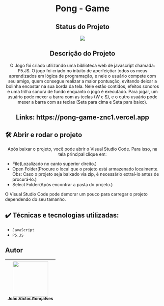 <h1 align="center">Pong - Game</h1>

<h2 align="center">Status do Projeto</h2>

<p align="center">
<img src="https://img.shields.io/badge/STATUS-FINALIZADO-green">
</p>

<h2 align="center">Descrição do Projeto</h2>

<p align="center">O Jogo foi criado utilizando uma biblioteca web de javascript chamada: P5.JS. O jogo foi criado no intuito de aperfeiçõar todos os meus aprendizados em lógica de programação, e nele o usuário compete com seu amigo, quem consegue realizar a maior pontuação, evitando deixar a bolinha encostar na sua borda da tela. Nele estão contidos, efeitos sonoros e uma trilha sonora de fundo enquanto o jogo é executado. Para jogar, um usuário pode mexer a barra com as teclas (W e S), e o outro usuário pode mexer a barra com as teclas (Seta para cima e Seta para baixo).</p>

<h2 align="center">Links: https://pong-game-znc1.vercel.app</h2>

## 🛠️ Abrir e rodar o projeto

<p align="center">Após baixar o projeto, você pode abrir o Visual Studio Code. Para isso, na tela principal clique em:</p>
<ul>
  <li>File(Lozalizado no canto superior direito.)</li>
  <li>Open Folder(Procure o local que o projeto está armazenado localmente. Obs: Caso o projeto seja baixado via zip, é necessário extraí-lo antes de procurá-lo.)</li>
  <li>Select Folder(Após encontrar a pasta do projeto.)</li>
</ul>
<p>O Visual Studio Code pode demorar um pouco para carregar o projeto dependendo do seu tamanho.</p>

## ✔️ Técnicas e tecnologias utilizadas:

- ``JavaScript``
- ``P5.JS``

## Autor

| [<img src="https://avatars.githubusercontent.com/jvictorgs" width=115><br><sub>João Victor Gonçalves</sub>](https://github.com/jvictorgs) |
| :---: |

